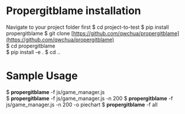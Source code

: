 # Propergitblame installation
  Navigate to your project folder first
  $ cd project-to-test
  $ pip install propergitblame
  $ git clone [https://github.com/qwchua/propergitblame](https://github.com/qwchua/propergitblame)  
  $ cd propergitblame  
  $ pip install -e . 
  $ cd .. 

# Sample Usage
$ **propergitblame** -f js/game_manager.js      
$ **propergitblame** -f js/game_manager.js -n 200
$ **propergitblame** -f js/game_manager.js -n 200 -o piechart
$ **propergitblame** -f all